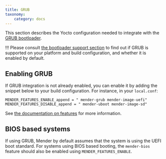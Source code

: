 ```yaml
---
title: GRUB
taxonomy:
    category: docs
---
```


This section describes the Yocto configuration needed to integrate with the [GRUB bootloader](https://www.gnu.org/software/grub/?target=_blank).

!!! Please consult [the bootloader support section](../../system-requirements/yocto/bootloader-support) to find out if GRUB is supported on your platform and build configuration, and whether it is enabled by default.


## Enabling GRUB

If GRUB integration is not already enabled, you can enable it by adding the snippet below to your build configuration. For instance, in your `local.conf`:

```
MENDER_FEATURES_ENABLE_append = " mender-grub mender-image-uefi"
MENDER_FEATURES_DISABLE_append = " mender-uboot mender-image-sd"
```

See [the documentation on features](../../../artifacts/image-configuration/yocto-image-configuration/features) for more information.


## BIOS based systems

If using GRUB, Mender by default assumes that the system is using the UEFI boot standard. For systems using BIOS based booting, the `mender-bios` feature should also be enabled using `MENDER_FEATURES_ENABLE`.
